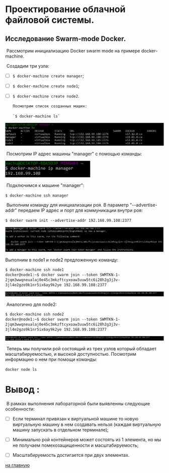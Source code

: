 # Проектирование облачной файловой системы.

## Исследование Swarm-mode Docker.

​	Рассмотрим инициализацию Docker swarm mode на примере docker-machine.

​	Создадим три узла:

- [ ] `$ docker-machine create manager`;

- [ ] `$ docker-machine create node1`;

- [ ] `$ docker-machine create node2`.

      Посмотрим список созданных машин:

      `$ docker-machine ls`

![laba2_4](laba2_4.PNG)

​	Посмотрим IP адрес машины "manager" с помощью команды:

![laba2_5](laba2_5.PNG)

​	Подключимся к машине "manager":

`$ docker-machine ssh manager`

​	Выполним команду для инициализации роя. В параметр "--advertise-addr" передаем IP адрес и порт для коммуникации внутри роя:

`$ docker swarm init --advertise-addr 192.168.99.108:2377`

![laba2_6](laba2_6.PNG)

Выполним в node1 и node2 предложенную команду:

```
$ docker-machine ssh node1
docker@node1:~$ docker swarm join --token SWMTKN-1-2jqm3wwqneualaj0e45c3mkzftcyxoaw3uuw5tc6i28h2g3j3v-3jl4e2gzo9k1nr5ix6ay9k2ye 192.168.99.108:2377
```

![laba2_7](laba2_7.PNG)

​	Аналогично для node2:

```
$ docker-machine ssh node2
docker@node1:~$ docker swarm join --token SWMTKN-1-2jqm3wwqneualaj0e45c3mkzftcyxoaw3uuw5tc6i28h2g3j3v-3jl4e2gzo9k1nr5ix6ay9k2ye 192.168.99.108:2377
```

![laba2_8](laba2_8.PNG)

​	Теперь мы получили рой состоящий из трех узлов который обладает масштабируемостью, и высокой доступностью. Посмотрим информацию о нем при помощи команды:

`docker node ls`

# Вывод :

​	В рамках выполнения лабораторной были выявленны следующие особенности:

- [ ] Если терминал привязан к виртуальной машине то новую виртуальную машину в нем создавать нельзя (каждая виртуальную машину запускать в отдельном терминале);

- [ ] Минимально рой контейнеров может состоять из 1 элемента, но мы не получаем помехозащищенности и масштабируемость;

- [ ] Масштабируемость достигается при двух элементах.

[на главную](main.md)
